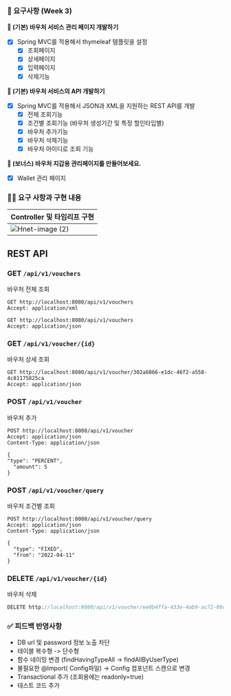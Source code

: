 ### 📝 요구사항 (Week 3)
**🔹 (기본) 바우처 서비스 관리 페이지 개발하기**  
- [x] Spring MVC를 적용해서 thymeleaf 템플릿을 설정
  - [x]  조회페이지
  - [x]  상세페이지
  - [x]  입력페이지
  - [x]  삭제기능

**🔹  (기본) 바우처 서비스의  API  개발하기**
- [x]  Spring MVC를 적용해서 JSON과 XML을 지원하는 REST API를 개발
    - [x]  전체 조회기능
    - [x]  조건별 조회기능 (바우처 생성기간 및 특정 할인타입별)
    - [x]  바우처 추가기능
    - [x]  바우처 삭제기능
    - [x]  바우처 아이디로 조회 기능

**🔸 (보너스) 바우처 지갑용 관리페이지를 만들어보세요.**
- [x]  Wallet 관리 페이지

### 👩‍💻 요구 사항과 구현 내용 
| Controller 및 타임리프 구현 |
|----------|
|![Hnet-image (2)](https://user-images.githubusercontent.com/41179265/165753488-2e5764cf-90af-46dc-9df8-40441caf178e.gif)| 

## REST API

### GET `/api/v1/vouchers`

바우처 전체 조회

```
GET http://localhost:8080/api/v1/vouchers
Accept: application/xml
```

```
GET http://localhost:8080/api/v1/vouchers
Accept: application/json
```

### GET `/api/v1/voucher/{id}`

바우처 상세 조회

```
GET http://localhost:8080/api/v1/voucher/302a6066-e1dc-46f2-a558-4c81175825ca
Accept: application/json
```
### POST `/api/v1/voucher`

바우처 추가

```
POST http://localhost:8080/api/v1/voucher
Accept: application/json
Content-Type: application/json

{
"type": "PERCENT",
  "amount": 5
}
```


### POST `/api/v1/voucher/query`

바우처 조건별 조회

```
POST http://localhost:8080/api/v1/voucher/query
Accept: application/json
Content-Type: application/json

{
  "type": "FIXED",
  "from": "2022-04-11"
}
```


### DELETE `/api/v1/voucher/{id}`

바우처 삭제

```java
DELETE http://localhost:8080/api/v1/voucher/ee0b4ffa-433e-4ab9-ac72-08c6811d0cea
```

### ✅ 피드백 반영사항  
- DB url 및 password 정보 노출 차단
- 테이블 복수형 -> 단수형
- 함수 네이밍 변경 (findHavingTypeAll -> findAllByUserType)
- 불필요한 @Import( Config파일) -> Config 컴포넌트 스캔으로 변경
- Transactional 추가 (조회용에는 readonly=true)
- 테스트 코드 추가
